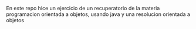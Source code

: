 En este repo hice un ejercicio de un recuperatorio de la materia programacion orientada a objetos, usando java y una resolucion orientada a objetos

